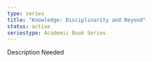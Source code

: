 ```yaml
---
type: series
title: "Knowledge: Disciplinarity and Beyond"
status: active
seriestype: Academic Book Series
---
```

Description Needed